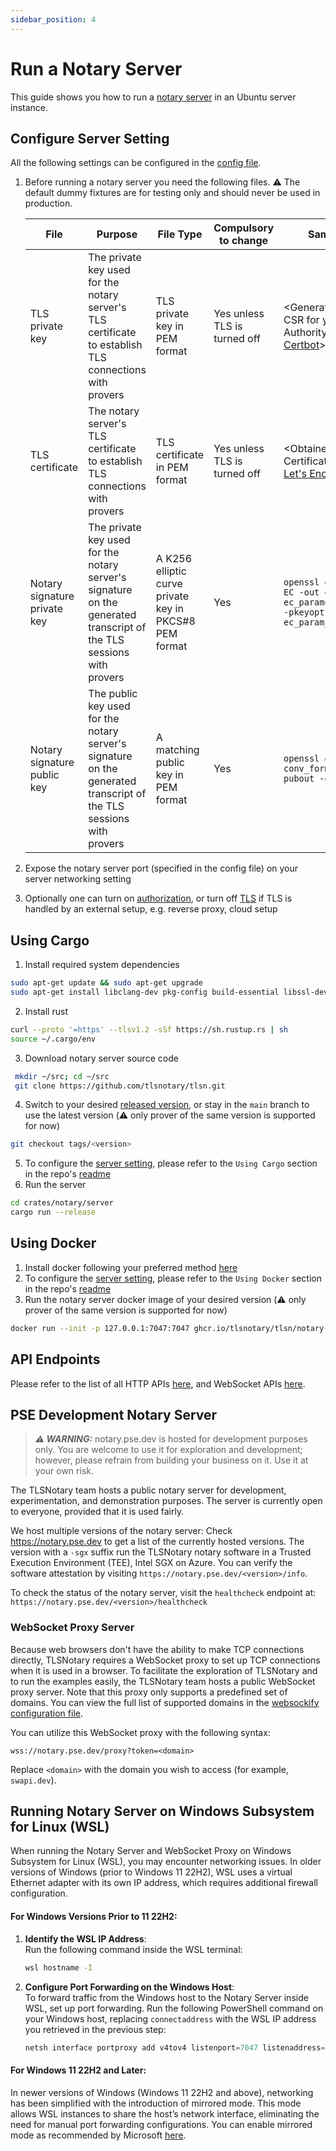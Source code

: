 ```yaml
---
sidebar_position: 4
---
```

# Run a Notary Server

This guide shows you how to run a [notary server](https://github.com/tlsnotary/tlsn/tree/main/crates/notary/server) in an Ubuntu server instance.

## Configure Server Setting
All the following settings can be configured in the [config file](https://github.com/tlsnotary/tlsn/blob/main/crates/notary/server/config/config.yaml).

1. Before running a notary server you need the following files. ⚠️ The default dummy fixtures are for testing only and should never be used in production.

   | File                         | Purpose                                                                                                             | File Type                                              | Compulsory to change         | Sample Command                                                                                                        |
   | ---------------------------- | ------------------------------------------------------------------------------------------------------------------- | ------------------------------------------------------ | ---------------------------- | --------------------------------------------------------------------------------------------------------------------- |
   | TLS private key              | The private key used for the notary server's TLS certificate to establish TLS connections with provers              | TLS private key in PEM format                          | Yes unless TLS is turned off | \<Generated when creating CSR for your Certificate Authority, e.g. using [Certbot](https://certbot.eff.org/)>         |
   | TLS certificate              | The notary server's TLS certificate to establish TLS connections with provers                                       | TLS certificate in PEM format                          | Yes unless TLS is turned off | \<Obtained from your Certificate Authority, e.g. [Let's Encrypt](https://letsencrypt.org/)>                           |
   | Notary signature private key | The private key used for the notary server's signature on the generated transcript of the TLS sessions with provers | A K256 elliptic curve private key in PKCS#8 PEM format | Yes                          | `openssl genpkey -algorithm EC -out eckey.pem -pkeyopt ec_paramgen_curve:secp256k1 -pkeyopt ec_param_enc:named_curve` |
   | Notary signature public key  | The public key used for the notary server's signature on the generated transcript of the TLS sessions with provers  | A matching public key in PEM format                    | Yes                          | `openssl ec -in eckey.pem -conv_form compressed -pubout -out eckey.pub`                                               |

2. Expose the notary server port (specified in the config file) on your server networking setting
3. Optionally one can turn on [authorization](https://github.com/tlsnotary/tlsn/tree/main/crates/notary/server#authorization), or turn off [TLS](https://github.com/tlsnotary/tlsn/tree/main/crates/notary/server#optional-tls) if TLS is handled by an external setup, e.g. reverse proxy, cloud setup

## Using Cargo

1. Install required system dependencies
```bash
sudo apt-get update && sudo apt-get upgrade
sudo apt-get install libclang-dev pkg-config build-essential libssl-dev
```
2. Install rust
```bash
curl --proto '=https' --tlsv1.2 -sSf https://sh.rustup.rs | sh
source ~/.cargo/env
```
3. Download notary server source code
```bash
 mkdir ~/src; cd ~/src
 git clone https://github.com/tlsnotary/tlsn.git
```
4. Switch to your desired [released version](https://github.com/tlsnotary/tlsn/releases), or stay in the `main` branch to use the latest version (⚠️ only prover of the same version is supported for now)
```bash
git checkout tags/<version>
```
5. To configure the [server setting](#configure-server-setting), please refer to the `Using Cargo` section in the repo's [readme](https://github.com/tlsnotary/tlsn/blob/main/crates/notary/server/README.md#using-cargo)
6. Run the server
```bash
cd crates/notary/server
cargo run --release
```

## Using Docker

1. Install docker following your preferred method [here](https://docs.docker.com/engine/install/ubuntu/)
2. To configure the [server setting](#configure-server-setting), please refer to the `Using Docker` section in the repo's [readme](https://github.com/tlsnotary/tlsn/blob/main/crates/notary/server/README.md#using-docker)
3. Run the notary server docker image of your desired version (⚠️ only prover of the same version is supported for now)
```bash
docker run --init -p 127.0.0.1:7047:7047 ghcr.io/tlsnotary/tlsn/notary-server:<version>
```

## API Endpoints
Please refer to the list of all HTTP APIs [here](pathname:///swagger-ui/notary_server_api.html), and WebSocket APIs [here](https://github.com/tlsnotary/tlsn/tree/main/crates/notary/server#websocket-apis).

## PSE Development Notary Server

> **_⚠️ WARNING:_** notary.pse.dev is hosted for development purposes only. You are welcome to use it for exploration and development; however, please refrain from building your business on it. Use it at your own risk.

The TLSNotary team hosts a public notary server for development, experimentation, and demonstration purposes. The server is currently open to everyone, provided that it is used fairly.

We host multiple versions of the notary server: Check https://notary.pse.dev to get a list of the currently hosted versions. The version with a `-sgx` suffix run the TLSNotary notary software in a Trusted Execution Environment (TEE), Intel SGX on Azure.
You can verify the software attestation by visiting `https://notary.pse.dev/<version>/info`.

To check the status of the notary server, visit the `healthcheck` endpoint at:
`https://notary.pse.dev/<version>/healthcheck`

### WebSocket Proxy Server

Because web browsers don't have the ability to make TCP connections directly, TLSNotary requires a WebSocket proxy to set up TCP connections when it is used in a browser. To facilitate the exploration of TLSNotary and to run the examples easily, the TLSNotary team hosts a public WebSocket proxy server. Note that this proxy only supports a predefined set of domains. You can view the full list of supported domains in the [websockify configuration file](https://github.com/privacy-scaling-explorations/tlsn-infra/blob/main/docker/websockify/websockify_config).

You can utilize this WebSocket proxy with the following syntax:

```
wss://notary.pse.dev/proxy?token=<domain>
```

Replace `<domain>` with the domain you wish to access (for example, `swapi.dev`).

## Running Notary Server on Windows Subsystem for Linux (WSL)

When running the Notary Server and WebSocket Proxy on Windows Subsystem for Linux (WSL), you may encounter networking issues. In older versions of Windows (prior to Windows 11 22H2), WSL uses a virtual Ethernet adapter with its own IP address, which requires additional firewall configuration.

#### For Windows Versions Prior to 11 22H2:

1. **Identify the WSL IP Address**:  
   Run the following command inside the WSL terminal:
   ```bash
   wsl hostname -I
   ```

2. **Configure Port Forwarding on the Windows Host**:  
   To forward traffic from the Windows host to the Notary Server inside WSL, set up port forwarding. Run the following PowerShell command on your Windows host, replacing `connectaddress` with the WSL IP address you retrieved in the previous step:
   ```powershell
   netsh interface portproxy add v4tov4 listenport=7047 listenaddress=0.0.0.0 connectport=7047 connectaddress=192.168.101.100
   ```

#### For Windows 11 22H2 and Later:

In newer versions of Windows (Windows 11 22H2 and above), networking has been simplified with the introduction of mirrored mode. This mode allows WSL instances to share the host’s network interface, eliminating the need for manual port forwarding configurations. You can enable mirrored mode as recommended by Microsoft [here](https://learn.microsoft.com/en-us/windows/wsl/networking#mirrored-mode-networking).
